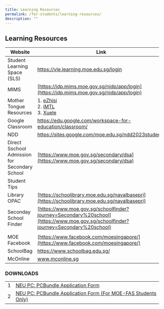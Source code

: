```yaml
---
title: Learning Resources
permalink: /for-students/learning-resources/
description: ""
---
```

## Learning Resources

| Website | Link |
|-----------------------------|---------------------------------------|
| Student Learning Space (SLS) | https://vle.learning.moe.edu.sg/login |
|  MIMS             |    [https://idp.mims.moe.gov.sg/nidp/app/login](https://idp.mims.moe.gov.sg/nidp/app/login)          |
|  Mother Tongue Resources    | 1. [eZhisi](https://www.ezhishi.net/Contents/) <br>2. [iMTL](https://imtl.moe.edu.sg/cos/o.x?c=/ca7_imtl/user&amp;func=login) <br> 3. [Xuele](https://www.mtl.moe.edu.sg/xuele/MOE_web/main.html)     |
| Google Classroom     |  https://edu.google.com/workspace-for-education/classroom/ 
| NDD                            |   https://sites.google.com/moe.edu.sg/ndd2023students      |
| Direct Sschool Admission for Secondary School    |  [https://www.moe.gov.sg/secondary/dsa](https://www.moe.gov.sg/secondary/dsa)                                                             |
| Student Tips               |                                                               |
| Library OPAC              |  [https://schoolibrary.moe.edu.sg/navalbasepri](https://schoolibrary.moe.edu.sg/navalbasepri)                                                             |
| Seconday School Finder    |  [https://www.moe.gov.sg/schoolfinder?journey=Secondary%20school](https://www.moe.gov.sg/schoolfinder?journey=Secondary%20school)                                                             |
|                                     |                                                               |
|  MOE Facebook                       | [https://www.facebook.com/moesingapore/](https://www.facebook.com/moesingapore/)            |
|  SchoolBag                  |  https://www.schoolbag.edu.sg/        |
|  McOnline                    |  www.mconline.sg                               |

### DOWNLOADS

|   |                                                                 |
|---|-----------------------------------------------------------------|
| 1 | [NEU PC:  PCBundle Application Form](/files/PCBundle%20Application%20Form%20v12_2%2023%20Apr%202020%20%20final.pdf)                              |
| 2 | [NEU PC:  PCBundle Application Form (For MOE-FAS Students Only)](files/Application%20Form%20for%20MOESPED%20FAS%20v5_2%2023%20April%202020%20%20final.pdf)  |
